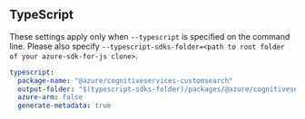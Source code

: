 ## TypeScript

These settings apply only when `--typescript` is specified on the command line.
Please also specify `--typescript-sdks-folder=<path to root folder of your azure-sdk-for-js clone>`.

``` yaml $(typescript)
typescript:
  package-name: "@azure/cognitiveservices-customsearch"
  output-folder: "$(typescript-sdks-folder)/packages/@azure/cognitiveservices-customsearch"
  azure-arm: false
  generate-metadata: true
```
